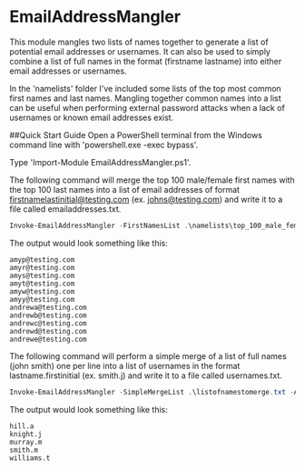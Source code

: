 # EmailAddressMangler
This module mangles two lists of names together to generate a list of potential email addresses or usernames. It can also be used to simply combine a list of full names in the format (firstname lastname) into either email addresses or usernames. 

In the 'namelists' folder I've included some lists of the top most common first names and last names. Mangling together common names into a list can be useful when performing external password attacks when a lack of usernames or known email addresses exist. 

##Quick Start Guide
Open a PowerShell terminal from the Windows command line with 'powershell.exe -exec bypass'.

Type 'Import-Module EmailAddressMangler.ps1'.

The following command will merge the top 100 male/female first names with the top 100 last names into a list of email addresses of format firstnamelastinitial@testing.com (ex. johns@testing.com) and write it to a file called emailaddresses.txt.

```PowerShell
Invoke-EmailAddressMangler -FirstNamesList .\namelists\top_100_male_female_first_names.txt -LastNamesList .\namelists\top_100_last_names.txt -AddressConvention fnli -Domain testing.com | Out-File -Encoding ascii emailaddresses.txt
```
The output would look something like this:
```
amyp@testing.com
amyr@testing.com
amys@testing.com
amyt@testing.com
amyw@testing.com
amyy@testing.com
andrewa@testing.com
andrewb@testing.com
andrewc@testing.com
andrewd@testing.com
andrewe@testing.com
```


The following command will perform a simple merge of a list of full names (john smith) one per line into a list of usernames in the format lastname.firstinitial (ex. smith.j) and write it to a file called usernames.txt.
   
```PowerShell
Invoke-EmailAddressMangler -SimpleMergeList .\listofnamestomerge.txt -AddressConvention ln.fi | Out-File -Encoding ascii usernames.txt
```

The output would look something like this:
```
hill.a
knight.j
murray.m
smith.m
williams.t
```
